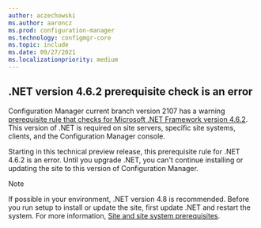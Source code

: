 ```yaml
---
author: aczechowski
ms.author: aaroncz
ms.prod: configuration-manager
ms.technology: configmgr-core
ms.topic: include
ms.date: 09/27/2021
ms.localizationpriority: medium
---
```


## <a name="bkmk_dotnetprereq"></a> .NET version 4.6.2 prerequisite check is an error

<!--10644702-->

Configuration Manager current branch version 2107 has a warning [prerequisite rule that checks for Microsoft .NET Framework version 4.6.2](../../../../servers/deploy/install/list-of-prerequisite-checks.md#required-version-of-microsoft-net-framework). This version of .NET is required on site servers, specific site systems, clients, and the Configuration Manager console.

Starting in this technical preview release, this prerequisite rule for .NET 4.6.2 is an error. Until you upgrade .NET, you can't continue installing or updating the site to this version of Configuration Manager.

> [!NOTE]
> If possible in your environment, .NET version 4.8 is recommended. Before you run setup to install or update the site, first update .NET and restart the system. For more information, [Site and site system prerequisites](../../../../plan-design/configs/site-and-site-system-prerequisites.md#net-version-requirements).
